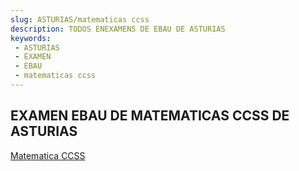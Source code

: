 ```yaml
---
slug: ASTURIAS/matematicas ccss
description: TODOS ENEXAMENS DE EBAU DE ASTURIAS
keywords:
 - ASTURIAS
 - EXAMEN
 - EBAU
 - matematicas ccss
---
```

## EXAMEN EBAU DE MATEMATICAS CCSS DE ASTURIAS
[Matematica CCSS](https://drive.google.com/drive/folders/1haofowzo24651Nda_hYCnf0uvLSLm6Kc?usp=sharing)